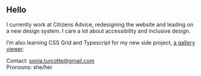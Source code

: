 ## Hello

I currently work at Citizens Advice, redesigning the website and leading on a new design system. I care a lot about accessibility and inclusive design. 

I’m also learning CSS Grid and Typescript for my new side project, [a gallery viewer](https://some-gallery-thing.toby.codes).  

Contact: sonia.turcotte@gmail.com  
Pronouns: she/her 

